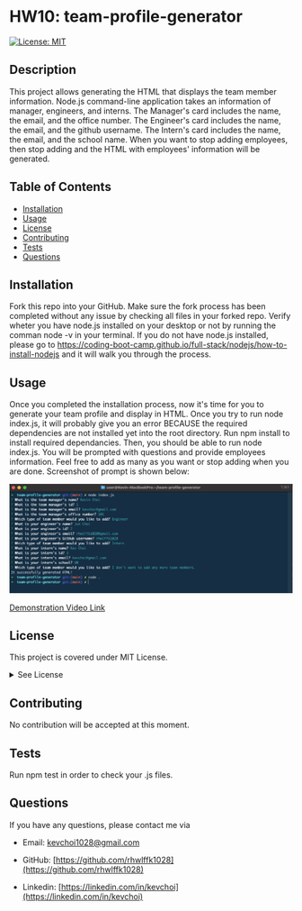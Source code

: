 # HW10: team-profile-generator

  [![License: MIT](https://img.shields.io/badge/License-MIT-yellow.svg)](https://opensource.org/licenses/MIT)

  ## Description
  This project allows generating the HTML that displays the team member information. Node.js command-line application takes an information of manager, engineers, and interns. The Manager's card includes the name, the email, and the office number. The Engineer's card includes the name, the email, and the github username. The Intern's card includes the name, the email, and the school name. When you want to stop adding employees, then stop adding and the HTML with employees' information will be generated.

  ## Table of Contents
  * [Installation](#installation)
  * [Usage](#usage)
  * [License](#license)
  * [Contributing](#contributing)
  * [Tests](#tests)
  * [Questions](#questions)
 
  ## Installation
  Fork this repo into your GitHub. Make sure the fork process has been completed without any issue by checking all files in your forked repo. Verify wheter you have node.js installed on your desktop or not by running the comman node -v in your terminal. If you do not have node.js installed, please go to https://coding-boot-camp.github.io/full-stack/nodejs/how-to-install-nodejs and it will walk you through the process.

  ## Usage
  Once you completed the installation process, now it's time for you to generate your team profile and display in HTML. Once you try to run node index.js, it will probably give you an error BECAUSE the required dependencies are not installed yet into the root directory. Run npm install to install required dependancies. Then, you should be able to run node index.js. You will be prompted with questions and provide employees information. Feel free to add as many as you want or stop adding when you are done. Screenshot of prompt is shown below:

  ![screenshot of terminal](./assets/team-profile-generator-screenshot.png)

  [Demonstration Video Link]()
  
  ## License
  This project is covered under MIT License.

  <details>
    <summary>
      See License
    </summary> 
  
  ```
  Copyright <2021> <Kevin Choi>

  Permission is hereby granted, free of charge, to any person obtaining a copy of this software and associated documentation files (the "Software"), to deal in the Software without restriction, including without limitation the rights to use, copy, modify, merge, publish, distribute, sublicense, and/or sell copies of the Software, and to permit persons to whom the Software is furnished to do so, subject to the following conditions:
  The above copyright notice and this permission notice shall be included in all copies or substantial portions of the Software.
  
  THE SOFTWARE IS PROVIDED "AS IS", WITHOUT WARRANTY OF ANY KIND, EXPRESS OR IMPLIED, INCLUDING BUT NOT LIMITED TO THE WARRANTIES OF MERCHANTABILITY, FITNESS FOR A PARTICULAR PURPOSE AND NONINFRINGEMENT. IN NO EVENT SHALL THE AUTHORS OR COPYRIGHT HOLDERS BE LIABLE FOR ANY CLAIM, DAMAGES OR OTHER LIABILITY, WHETHER IN AN ACTION OF CONTRACT, TORT OR OTHERWISE, ARISING FROM, OUT OF OR IN CONNECTION WITH THE SOFTWARE OR THE USE OR OTHER DEALINGS IN THE SOFTWARE.
  ```
  </details>
  

  ## Contributing
  No contribution will be accepted at this moment.

  ## Tests
  Run npm test in order to check your .js files.

  ## Questions
  If you have any questions, please contact me via

  * Email: [kevchoi1028@gmail.com](mailto:kevchoi1028@gmail.com)

  * GitHub: [https://github.com/rhwlffk1028](https://github.com/rhwlffk1028)

  * Linkedin: [https://linkedin.com/in/kevchoi](https://linkedin.com/in/kevchoi)